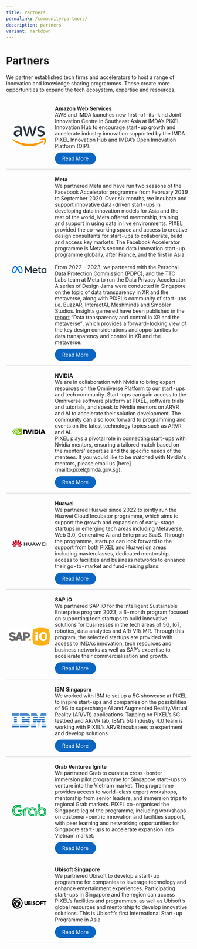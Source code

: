 ```yaml
---
title: Partners
permalink: /community/partners/
description: partners
variant: markdown
---
```

# Partners
 
We partner established tech firms and accelerators to host a range of innovation and knowledge sharing programmes. These create more opportunities to expand the tech ecosystem, expertise and resources.
<table>
    <tbody><tr>
      <td style="width:25%; border-top:0.75px solid lightgrey; border-bottom:0.75px solid lightgrey;">
            <br><img src="/images/Community/Partners/AWS.png">
        </td>
        <td style="border-top:0.75px solid lightgrey; border-bottom:0.75px solid lightgrey;">
            <br><b>Amazon Web Services</b>
            <br> AWS and IMDA launches new first-of-its-kind Joint Innovation Centre in Southeast Asia at IMDA’s PIXEL Innovation Hub to encourage start-up growth and accelerate industry innovation supported by the IMDA PIXEL Innovation Hub and IMDA’s Open Innovation Platform (OIP).
            <br><br><a href="https://www.aboutamazon.sg/news/aws/aws-and-imda-launch-first-of-its-kind-joint-innovation-centre-in-southeast-asia-to-deepen-collaboration-and-industry-innovation" target="_blank" style="background-color: #0A66C2; color: white; text-decoration: none; border-radius: 100px; padding-left: 20px; padding-right: 20px; padding-top:8px; padding-bottom:8px">Read More</a><br><br>
        </td>
    </tr>
    <tr>
        <td style="width:25%; border-top:0.75px solid lightgrey; border-bottom:0.75px solid lightgrey;">
            <br><img src="/images/Community/Partners/Meta.png">
        </td>
        <td style="border-top:0.75px solid lightgrey; border-bottom:0.75px solid lightgrey;">
            <br><b>Meta</b>
            <br>We partnered Meta and have run two seasons of the Facebook Accelerator programme from February 2019 to September 2020. Over six months, we incubate and support innovative data-driven start-ups in developing data innovation models for Asia and the rest of the world, Meta offered mentorship, training and support in using data in live environments. PIXEL provided the co-working space and access to creative design consultants for start-ups to collaborate, build and access key markets. The Facebook Accelerator programme is Meta’s second data innovation start-up programme globally, after France, and the first in Asia.
					<br><br>From 2022 – 2023, we partnered with the Personal Data Protection Commission (PDPC), and the TTC Labs team at Meta to run the Data Privacy Accelerator. A series of Design Jams were conducted in Singapore on the topic of data transparency in XR and the metaverse, along with PIXEL’s community of start-ups i.e. BuzzAR, InteractAI, Meshminds and Smobler Studios. Insights garnered have been published in the <a href="https://www.ttclabs.net/report/data-transparency-and-control-in-the-metaverse" target="_blank">report</a> “Data transparency and control in XR and the metaverse”, which provides a forward-looking view of the key design considerations and opportunities for data transparency and control in XR and the metaverse. 
            <br><br><a href="https://www.mci.gov.sg/pressroom/news-and-stories/pressroom/2021/3/speech-by-minister-s-iswaran-at-launch-of-upskill-with-facebook-singapore?page=10" target="_blank" style="background-color: #0A66C2; color: white; text-decoration: none; border-radius: 100px; padding-left: 20px; padding-right: 20px; padding-top:8px; padding-bottom:8px">Read More</a><br><br>
        </td>
    </tr>
    <tr>
        <td style="width:25%; border-top:0.75px solid lightgrey; border-bottom:0.75px solid lightgrey;">
            <br><img src="/images/Community/Partners/Nvidia.png">
        </td>
        <td style="border-top:0.75px solid lightgrey; border-bottom:0.75px solid lightgrey;">
		    <br><b>NVIDIA</b> 
            <br>We are in collaboration with Nvidia to bring expert resources on the Omniverse Platform to our start-ups and tech community. Start-ups can gain access to the Omniverse software platform at PIXEL, software trials and tutorials, and speak to Nvidia mentors on ARVR and AI to accelerate their solution development. The community can also look forward to programming and events on the latest technology topics such as ARVR and AI. 
					<br>PIXEL plays a pivotal role in connecting start-ups with Nvidia mentors, ensuring a tailored match based on the mentors' expertise and the specific needs of the mentees. If you would like to be matched with Nvidia's mentors, please email us [here](mailto:pixel@imda.gov.sg).
            <br><br><a href="https://www.nvidia.com/en-us/" target="_blank" style="background-color: #0A66C2; color: white; text-decoration: none; border-radius: 100px; padding-left: 20px; padding-right: 20px; padding-top:8px; padding-bottom:8px">Read More</a><br><br>
        </td>
    </tr>
    <tr>
 			</tr><tr><td style="width:25%; border-top:0.75px solid lightgrey; border-bottom:0.75px solid lightgrey;">
            <br><img src="/images/Community/Partners/Huawei.png">
        </td>
        <td style="border-top:0.75px solid lightgrey; border-bottom:0.75px solid lightgrey;">
            <br><b>Huawei</b>
            <br>We partnered Huawei since 2022 to jointly run the Huawei Cloud Incubator programme, which aims to support the growth and expansion of early-stage startups in emerging tech areas including Metaverse, Web 3.0, Generative AI and Enterprise SaaS. Through the programme, startups can look forward to the support from both PIXEL and Huawei on areas including masterclasses, dedicated mentorship, access to facilities and business networks to enhance their go-to-market and fund-raising plans.
            <br><br><a href="https://pixel.imda.gov.sg/success-stories/press-release/huawei/" target="_blank" style="background-color: #0A66C2; color: white; text-decoration: none; border-radius: 100px; padding-left: 20px; padding-right: 20px; padding-top:8px; padding-bottom:8px">Read More</a><br><br>
        </td>
    </tr>
    <tr>
        <td style="width:25%; border-top:0.75px solid lightgrey; border-bottom:0.75px solid lightgrey;">
            <br><img src="/images/Community/Partners/sap%20logo.png">
        </td>
        <td style="border-top:0.75px solid lightgrey; border-bottom:0.75px solid lightgrey;">
            <br><b>SAP.iO</b>
            <br>We partnered SAP.iO for the Intelligent Sustainable Enterprise program 2023, a 6-month program focused on supporting tech startups to build innovative solutions for businesses in the tech areas of 5G, IoT, robotics, data analytics and AR/ VR/ MR. Through this program, the selected startups are provided with access to IMDA’s innovation, tech resources and business networks as well as SAP’s expertise to accelerate their commercialisation and growth.
            <br><br><a href="https://pixel.imda.gov.sg/success-stories/press-release/sap-sustainable-programme/" target="_blank" style="background-color: #0A66C2; color: white; text-decoration: none; border-radius: 100px; padding-left: 20px; padding-right: 20px; padding-top:8px; padding-bottom:8px">Read More</a><br><br>
        </td>
    </tr>
    <tr>
        <td style="width:25%; border-top:0.75px solid lightgrey; border-bottom:0.75px solid lightgrey;">
            <br><img src="/images/Community/Partners/IBM.png">
        </td>
        <td style="border-top:0.75px solid lightgrey; border-bottom:0.75px solid lightgrey;">
            <br><b>IBM Singapore</b>
            <br>We worked with IBM to set up a 5G showcase at PIXEL to inspire start-ups and companies on the possibilities of 5G to supercharge AI and Augmented Reality/Virtual Reality (AR/VR) applications. Tapping on PIXEL’s 5G testbed and AR/VR lab, IBM’s 5G Industry 4.0 team is working with PIXEL’s ARVR incubatees to experiment and develop solutions.
            <br><br><a href="https://www.imda.gov.sg/Content-and-News/Media-Releases-and-Speeches/Media-Releases/2020/IBM-IMDA-M1-and-Samsung-to-Collaborate-on-Singapores-First-5G-Industry-4_0-Trial" target="_blank" style="background-color: #0A66C2; color: white; text-decoration: none; border-radius: 100px; padding-left: 20px; padding-right: 20px; padding-top:8px; padding-bottom:8px">Read More</a><br><br>
        </td>
    </tr>
    <tr>
        <td style="width:25%; border-top:0.75px solid lightgrey; border-bottom:0.75px solid lightgrey;">
            <br><img src="/images/Community/Partners/Grab.png">
        </td>
        <td style="border-top:0.75px solid lightgrey; border-bottom:0.75px solid lightgrey;">
            <br><b>Grab Ventures Ignite</b>
            <br>We partnered Grab to curate a cross-border immersion pilot programme for Singapore start-ups to venture into the Vietnam market. The programme provides access to world-class expert workshops, mentorship from senior leaders, and immersion trips to regional Grab markets. PIXEL co-organised the Singapore leg of the programme, including workshops on customer-centric innovation and facilities support, with peer learning and networking opportunities for Singapore start-ups to accelerate expansion into Vietnam market.
            <br><br><a href="https://www.grab.com/sg/press/business/grab-collaborates-with-imda-to-pilot-grab-ventures-ignite-in-singapore/" target="_blank" style="background-color: #0A66C2; color: white; text-decoration: none; border-radius: 100px; padding-left: 20px; padding-right: 20px; padding-top:8px; padding-bottom:8px">Read More</a><br><br>
        </td>
    </tr>
    <tr>
        <td style="width:25%; border-top:0.75px solid lightgrey; border-bottom:0.75px solid lightgrey;">
            <br><img src="/images/Community/Partners/Ubisoft.png">
        </td>
        <td style="border-top:0.75px solid lightgrey; border-bottom:0.75px solid lightgrey;">
            <br><b>Ubisoft Singapore</b> 
            <br>We partnered Ubisoft to develop a start-up programme for companies to leverage technology and enhance entertainment experiences. Participating start-ups in Singapore and the region can access PIXEL’s facilities and programmes, as well as Ubisoft’s global resources and mentorship to develop innovative solutions. This is Ubisoft’s first International Start-up Programme in Asia.
            <br><br><a href="https://news.ubisoft.com/en-us/article/Dv8yabFrdkvbKG0VNdFgd/ubisoft-startup-program-expands-into-singapore-as-ubisoft-entrepreneurs-lab" target="_blank" style="background-color: #0A66C2; color: white; text-decoration: none; border-radius: 100px; padding-left: 20px; padding-right: 20px; padding-top:8px; padding-bottom:8px">Read More</a><br><br>
</td></tr></tbody></table>